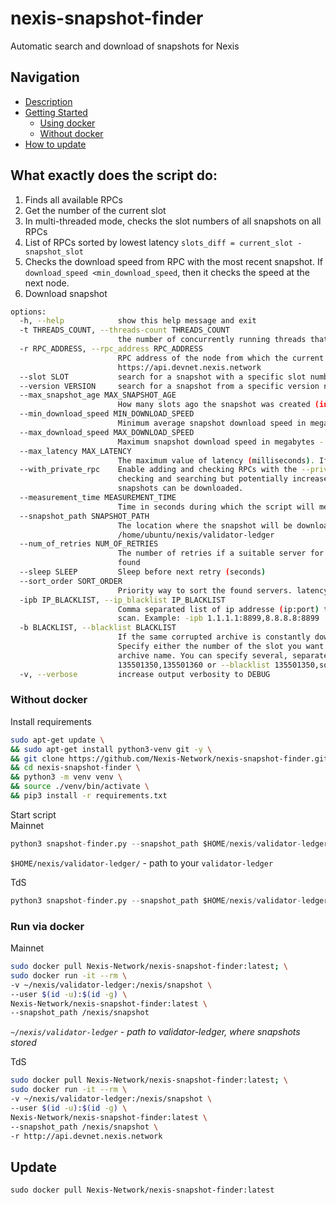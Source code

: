 # nexis-snapshot-finder
Automatic search and download of snapshots for Nexis  

## Navigation  

* [Description](#what-exactly-does-the-script-do)
* [Getting Started]()
    - [Using docker](#run-via-docker)  
    - [Without docker](#without-docker)  
* [How to update](#update)

## What exactly does the script do:  
1. Finds all available RPCs  
2. Get the number of the current slot  
3. In multi-threaded mode, checks the slot numbers of all snapshots on all RPCs
5. List of RPCs sorted by lowest latency
`slots_diff = current_slot - snapshot_slot`
5. Checks the download speed from RPC with the most recent snapshot. If `download_speed <min_download_speed`, then it checks the speed at the next node.  
6. Download snapshot  
```bash
options:
  -h, --help            show this help message and exit
  -t THREADS_COUNT, --threads-count THREADS_COUNT
                        the number of concurrently running threads that check snapshots for rpc nodes
  -r RPC_ADDRESS, --rpc_address RPC_ADDRESS
                        RPC address of the node from which the current slot number will be taken
                        https://api.devnet.nexis.network
  --slot SLOT           search for a snapshot with a specific slot number (useful for network restarts)
  --version VERSION     search for a snapshot from a specific version node
  --max_snapshot_age MAX_SNAPSHOT_AGE
                        How many slots ago the snapshot was created (in slots)
  --min_download_speed MIN_DOWNLOAD_SPEED
                        Minimum average snapshot download speed in megabytes
  --max_download_speed MAX_DOWNLOAD_SPEED
                        Maximum snapshot download speed in megabytes - Example: --max_download_speed 192
  --max_latency MAX_LATENCY
                        The maximum value of latency (milliseconds). If latency > max_latency --> skip
  --with_private_rpc    Enable adding and checking RPCs with the --private-rpc option.This slow down
                        checking and searching but potentially increases the number of RPCs from which
                        snapshots can be downloaded.
  --measurement_time MEASUREMENT_TIME
                        Time in seconds during which the script will measure the download speed
  --snapshot_path SNAPSHOT_PATH
                        The location where the snapshot will be downloaded (absolute path). Example:
                        /home/ubuntu/nexis/validator-ledger
  --num_of_retries NUM_OF_RETRIES
                        The number of retries if a suitable server for downloading the snapshot was not
                        found
  --sleep SLEEP         Sleep before next retry (seconds)
  --sort_order SORT_ORDER
                        Priority way to sort the found servers. latency or slots_diff
  -ipb IP_BLACKLIST, --ip_blacklist IP_BLACKLIST
                        Comma separated list of ip addresse (ip:port) that will be excluded from the
                        scan. Example: -ipb 1.1.1.1:8899,8.8.8.8:8899
  -b BLACKLIST, --blacklist BLACKLIST
                        If the same corrupted archive is constantly downloaded, you can exclude it.
                        Specify either the number of the slot you want to exclude, or the hash of the
                        archive name. You can specify several, separated by commas. Example: -b
                        135501350,135501360 or --blacklist 135501350,some_hash
  -v, --verbose         increase output verbosity to DEBUG
```

### Without docker   
Install requirements  
```bash
sudo apt-get update \
&& sudo apt-get install python3-venv git -y \
&& git clone https://github.com/Nexis-Network/nexis-snapshot-finder.git \
&& cd nexis-snapshot-finder \
&& python3 -m venv venv \
&& source ./venv/bin/activate \
&& pip3 install -r requirements.txt
```

Start script  
Mainnet  
```python
python3 snapshot-finder.py --snapshot_path $HOME/nexis/validator-ledger
``` 
`$HOME/nexis/validator-ledger/` - path to your `validator-ledger`

TdS  
```python
python3 snapshot-finder.py --snapshot_path $HOME/nexis/validator-ledger -r http://api.testnet.nexis.com
``` 

### Run via docker  
Mainnet  
```bash
sudo docker pull Nexis-Network/nexis-snapshot-finder:latest; \
sudo docker run -it --rm \
-v ~/nexis/validator-ledger:/nexis/snapshot \
--user $(id -u):$(id -g) \
Nexis-Network/nexis-snapshot-finder:latest \
--snapshot_path /nexis/snapshot
```
*`~/nexis/validator-ledger` - path to validator-ledger, where snapshots stored*

TdS  
```bash
sudo docker pull Nexis-Network/nexis-snapshot-finder:latest; \
sudo docker run -it --rm \
-v ~/nexis/validator-ledger:/nexis/snapshot \
--user $(id -u):$(id -g) \
Nexis-Network/nexis-snapshot-finder:latest \
--snapshot_path /nexis/snapshot \
-r http://api.devnet.nexis.network
```

## Update  
`sudo docker pull Nexis-Network/nexis-snapshot-finder:latest`
